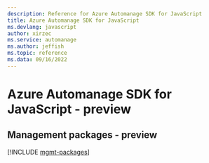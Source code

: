 ```yaml
---
description: Reference for Azure Automanage SDK for JavaScript
title: Azure Automanage SDK for JavaScript
ms.devlang: javascript
author: xirzec
ms.service: automanage
ms.author: jeffish
ms.topic: reference
ms.data: 09/16/2022
---
```

# Azure Automanage SDK for JavaScript - preview

## Management packages - preview
[!INCLUDE [mgmt-packages](automanage-mgmt-index.md)]
